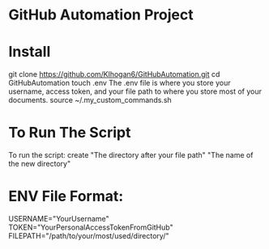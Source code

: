 # GitHub Automation Project

# Install
git clone https://github.com/Klhogan6/GitHubAutomation.git
cd GitHubAutomation
touch .env
The .env file is where you store your username, access token, and your file path to where you store most of your documents.
source ~/.my_custom_commands.sh

# To Run The Script
To run the script: create "The directory after your file path" "The name of the new directory"

# ENV File Format:
USERNAME="YourUsername"
TOKEN="YourPersonalAccessTokenFromGitHub"
FILEPATH="/path/to/your/most/used/directory/"
